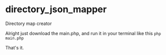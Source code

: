 # directory_json_mapper
Directory map creator

Alright just download the main.php, and run it in your terminal like this 
```php main.php```

That's it.
